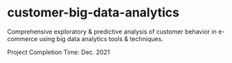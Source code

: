 # customer-big-data-analytics
Comprehensive exploratory &amp; predictive analysis of customer behavior in e-commerce using big data analytics tools &amp; techniques. 


Project Completion Time: Dec. 2021

